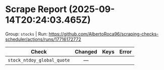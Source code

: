 # Scrape Report (2025-09-14T20:24:03.465Z)

Group: `stocks`  |  Run: https://github.com/AlbertoRoca96/scraping-checks-scheduler/actions/runs/17716172772

| Check | Changed | Keys | Error |
|---|:---:|:--|:--|
| `stock_ntdoy_global_quote` | — |  |  |
